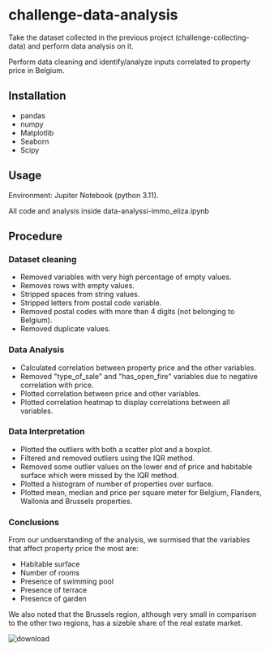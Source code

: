 # challenge-data-analysis
Take the dataset collected in the previous project (challenge-collecting-data) and perform data analysis on it.

Perform data cleaning and identify/analyze inputs correlated to property price in Belgium. 


## Installation
- pandas
- numpy
- Matplotlib
- Seaborn
- Scipy

## Usage
Environment: Jupiter Notebook (python 3.11).

All code and analysis inside data-analyssi-immo_eliza.ipynb

## Procedure

### Dataset cleaning
- Removed variables with very high percentage of empty values.
- Removes rows with empty values.
- Stripped spaces from string values.
- Stripped letters from postal code variable.
- Removed postal codes with more than 4 digits (not belonging to Belgium).
- Removed duplicate values.

### Data Analysis
- Calculated correlation between property price and the other variables.
- Removed "type_of_sale" and "has_open_fire" variables due to negative correlation with price.
- Plotted correlation between price and other variables.
- Plotted correlation heatmap to display correlations between all variables.

### Data Interpretation
- Plotted the outliers with both a scatter plot and a boxplot.
- Filtered and removed outliers using the IQR method.
- Removed some outlier values on the lower end of price and habitable surface which were missed by the IQR method.
- Plotted a histogram of number of properties over surface.
- Plotted mean, median and price per square meter for Belgium, Flanders, Wallonia and Brussels properties.

### Conclusions
From our undserstanding of the analysis, we surmised that the variables that affect property price the most are:
- Habitable surface
- Number of rooms
- Presence of swimming pool
- Presence of terrace
- Presence of garden

We also noted that the Brussels region, although very small in comparison to the other two regions, has a sizeble share 
of the real estate market.



![download](https://github.com/ChristosRaptis/challenge-data-analysis/assets/18227773/6f455519-f5cf-4c44-9f9c-16fd3afb8735)
